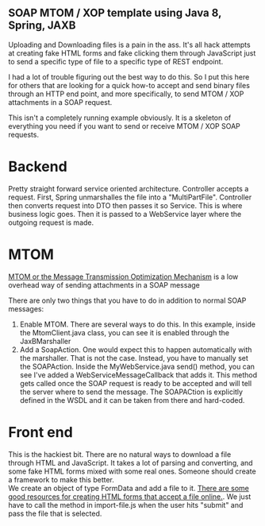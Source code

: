 ## SOAP MTOM / XOP template using Java 8, Spring, JAXB
Uploading and Downloading files is a pain in the ass.  It's all hack attempts at creating fake HTML forms and fake clicking them through JavaScript just to send a specific type of file to a specific type of REST endpoint.

I had a lot of trouble figuring out the best way to do this.  So I put this here for others that are looking for a quick how-to accept and send binary files through an HTTP end point, and more specifically, to send MTOM / XOP attachments in a SOAP request.

This isn't a completely running example obviously.  It is a skeleton of everything you need if you want to send or receive MTOM / XOP SOAP requests.

# Backend
Pretty straight forward service oriented architecture.  Controller accepts a request. First, Spring unmarshalles the file into a "MultiPartFile".  Controller then converts request into DTO then passes it so Service.  This is where business logic goes.  Then it is passed to a WebService layer where the outgoing request is made.  

# MTOM
[MTOM or the Message Transmission Optimization Mechanism](https://en.wikipedia.org/wiki/Message_Transmission_Optimization_Mechanism) is a low overhead way of sending attachments in a SOAP message

There are only two things that you have to do in addition to normal SOAP messages:
1.  Enable MTOM.  There are several ways to do this.  In this example, inside the MtomClient.java class, you can see it is enabled through the JaxBMarshaller
2.  Add a SoapAction.  One would expect this to happen automatically with the marshaller.  That is not the case.  Instead, you have to manually set the SOAPAction.  Inside the MyWebService.java send() method, you can see I've added a WebServiceMessageCallback that adds it. This method gets called once the SOAP request is ready to be accepted and will tell the server where to send the message.  The SOAPACtion is explicitly defined in the WSDL and it can be taken from there and hard-coded.

# Front end
This is the hackiest bit.  There are no natural ways to download a file through HTML and JavaScript.  It takes a lot of parsing and converting, and some fake HTML forms mixed with some real ones.  Someone should create a framework to make this better.  
We create an object of type FormData and add a file to it.  [There are some good resources for creating HTML forms that accept a file online.](https://developer.mozilla.org/en-US/docs/Web/HTML/Element/input/file).  We just have to call the method in import-file.js when the user hits "submit" and pass the file that is selected.
